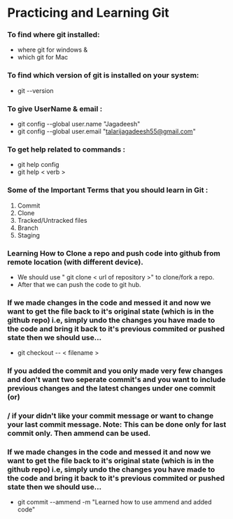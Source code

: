 # Practicing and Learning Git 

### To find where git installed: 
- where git for windows &
- which git for Mac

### To find which version of git is installed on your system:
- git --version

### To give UserName & email :
- git config --global user.name "Jagadeesh"
- git config --global user.email "talarijagadeesh55@gmail.com"


### To get help related to commands :
 - git help config
 - git help < verb >

### Some of the Important Terms that you should learn in Git : 

1. Commit
2. Clone
3. Tracked/Untracked files
4. Branch
5. Staging

### Learning How to Clone a repo and push code into github from remote location (with different device).

- We should use " git clone < url of repository >" to clone/fork a repo.
- After that we can push the code to git hub.


### If we made changes in the code and messed it and now we want to get the file back to it's original state (which is in the github repo) i.e, simply undo the changes you have made to the code and bring it back to it's previous commited or pushed state then we should use...

- git checkout -- < filename >

### If you added the commit and you only made very few changes and don't want two seperate commit's and you want to include previous changes and the latest changes under one commit  (or)

### / if your didn't like your commit message or want to change your last commit message. Note: This can be done only for last commit only. Then ammend can be used.
### If we made changes in the code and messed it and now we want to get the file back to it's original state (which is in the github repo) i.e, simply undo the changes you have made to the code and bring it back to it's previous commited or pushed state then we should use...

- git commit --ammend -m "Learned how to use ammend and added code"


